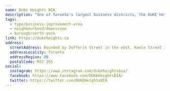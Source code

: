 ```yaml
---
name: Duke Heights BIA
description: "One of Toronto's largest business districts, the DUKE Heights BIA is home to over 2,500 thriving businesses and employs over 30,000 people. Located at the geographic center of the GTA, the BIA is well connected through the 400, 401 and 407 highways, GO transit, Subway and Finch West LRT. The mixture of Manufacturing, Retail, and Service industries creates a unique and dynamic business area."
tags:
  - type/business-improvement-area
  - neighbourhood/downsview
  - borough/north-york
link: https://dukeheights.ca
address:
  streetAddress: Bounded by Dufferin Street in the east, Keele Street in the west, Steeles Avenue in the north and Sheppard Avenue in the south
  addressLocality: Toronto
  addressRegion: ON
  postalCode: M3J 2G5
social:
  instagram: https://www.instagram.com/dukeheightsbia/
  facebook: https://www.facebook.com/DUKEHeightsBIA/
  twitter: https://twitter.com/DUKEHeightsBIA
---
```


